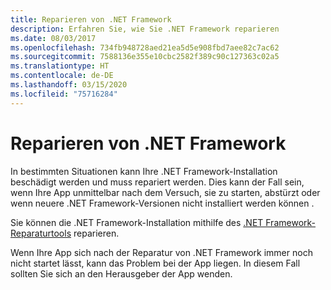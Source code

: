 ```yaml
---
title: Reparieren von .NET Framework
description: Erfahren Sie, wie Sie .NET Framework reparieren
ms.date: 08/03/2017
ms.openlocfilehash: 734fb948728aed21ea5d5e908fbd7aee82c7ac62
ms.sourcegitcommit: 7588136e355e10cbc2582f389c90c127363c02a5
ms.translationtype: HT
ms.contentlocale: de-DE
ms.lasthandoff: 03/15/2020
ms.locfileid: "75716284"
---
```

# <a name="repair-the-net-framework"></a>Reparieren von .NET Framework

In bestimmten Situationen kann Ihre .NET Framework-Installation beschädigt werden und muss repariert werden. Dies kann der Fall sein, wenn Ihre App unmittelbar nach dem Versuch, sie zu starten, abstürzt oder wenn neuere .NET Framework-Versionen nicht installiert werden können .

Sie können die .NET Framework-Installation mithilfe des [.NET Framework-Reparaturtools](https://download.microsoft.com/download/2/B/D/2BDE5459-2225-48B8-830C-AE19CAF038F1/NetFxRepairTool.exe) reparieren.

Wenn Ihre App sich nach der Reparatur von .NET Framework immer noch nicht startet lässt, kann das Problem bei der App liegen. In diesem Fall sollten Sie sich an den Herausgeber der App wenden.
